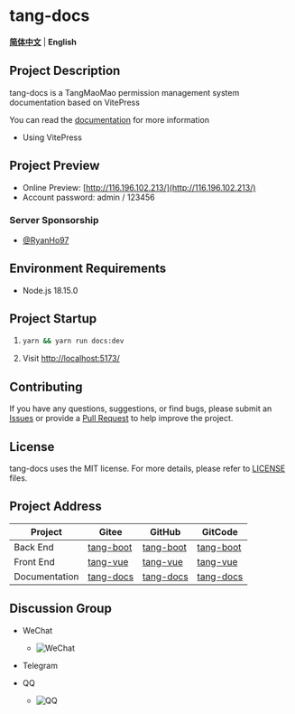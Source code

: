 # tang-docs

[**简体中文**](./README.md) | **English**

## Project Description

tang-docs is a TangMaoMao permission management system documentation based on VitePress

You can read the [documentation](https://tangllty.eu.org/) for more information

* Using VitePress

## Project Preview

* Online Preview: [http://116.196.102.213/](http://116.196.102.213/)
* Account password: admin / 123456

### Server Sponsorship

* [@RyanHo97](https://github.com/RyanHo97/)

## Environment Requirements

* Node.js 18.15.0

## Project Startup

1. ```bash
   yarn && yarn run docs:dev
   ```
2. Visit [http://localhost:5173/](http://localhost:5173/)

## Contributing

If you have any questions, suggestions, or find bugs, please submit an [Issues](https://github.com/tangllty/tang-docs/issues/new) or provide a [Pull Request](https://github.com/tangllty/tang-docs/pull/new) to help improve the project.

## License

tang-docs uses the MIT license. For more details, please refer to [LICENSE](https://github.com/tangllty/tang-docs/blob/master/LICENSE) files.

## Project Address

| Project       | Gitee                                          | GitHub                                          | GitCode                                                 |
| ------------- | ---------------------------------------------- | ----------------------------------------------- | ------------------------------------------------------- |
| Back End      | [tang-boot](https://gitee.com/tangllty/tang-boot) | [tang-boot](https://github.com/tangllty/tang-boot) | [tang-boot](https://gitcode.net/weixin_45456454/tang-boot) |
| Front End     | [tang-vue](https://gitee.com/tangllty/tang-vue)   | [tang-vue](https://github.com/tangllty/tang-vue)   | [tang-vue](https://gitcode.net/weixin_45456454/tang-vue)   |
| Documentation | [tang-docs](https://gitee.com/tangllty/tang-docs) | [tang-docs](https://github.com/tangllty/tang-docs) | [tang-docs](https://gitcode.net/weixin_45456454/tang-docs) |

## Discussion Group

- WeChat

  - ![WeChat](https://github.com/tangllty/tang-docs/raw/master/docs/public/wechat.png)
- Telegram
- QQ

  - ![QQ](https://github.com/tangllty/tang-docs/raw/master/docs/public/qq.png)
